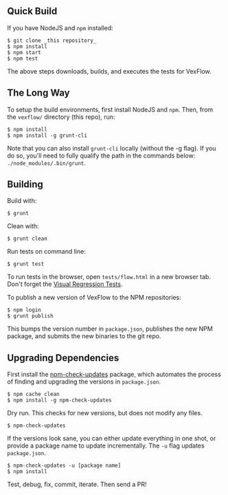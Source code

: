 ## Quick Build

If you have NodeJS and `npm` installed:

    $ git clone _this repository_
    $ npm install
    $ npm start
    $ npm test

The above steps downloads, builds, and executes the tests for VexFlow.

## The Long Way

To setup the build environments, first install NodeJS and `npm`. Then, from the `vexflow/` directory (this repo), run:

    $ npm install
    $ npm install -g grunt-cli

Note that you can also install `grunt-cli` locally (without the -g flag). If you do so, you'll need to fully qualify the path in the commands below: `./node_modules/.bin/grunt`.

## Building

Build with:

    $ grunt

Clean with:

    $ grunt clean

Run tests on command line:

    $ grunt test

To run tests in the browser, open `tests/flow.html` in a new browser tab. Don't forget the [Visual Regression Tests](https://github.com/0xfe/vexflow/wiki/Visual-Regression-Tests).

To publish a new version of VexFlow to the NPM repositories:

    $ npm login
    $ grunt publish

This bumps the version number in `package.json`, publishes the new NPM package, and submits the new binaries to the git repo.

## Upgrading Dependencies

First install the [npm-check-updates](https://www.npmjs.com/package/npm-check-updates) package, which automates the process of finding and upgrading the versions in `package.json`.

    $ npm cache clean
    $ npm install -g npm-check-updates

Dry run. This checks for new versions, but does not modify any files.

    $ npm-check-updates

If the versions look sane, you can either update everything in one shot, or provide a package name to update incrementally. The `-u` flag updates `package.json`.

    $ npm-check-updates -u [package name]
    $ npm install

Test, debug, fix, commit, iterate. Then send a PR!